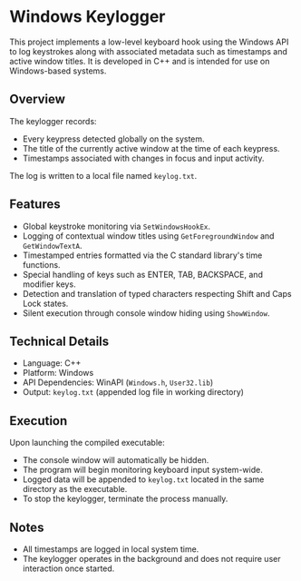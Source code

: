# Windows Keylogger

This project implements a low-level keyboard hook using the Windows API to log keystrokes along with associated metadata such as timestamps and active window titles. It is developed in C++ and is intended for use on Windows-based systems.

## Overview

The keylogger records:

- Every keypress detected globally on the system.
- The title of the currently active window at the time of each keypress.
- Timestamps associated with changes in focus and input activity.

The log is written to a local file named `keylog.txt`.

## Features

- Global keystroke monitoring via `SetWindowsHookEx`.
- Logging of contextual window titles using `GetForegroundWindow` and `GetWindowTextA`.
- Timestamped entries formatted via the C standard library's time functions.
- Special handling of keys such as ENTER, TAB, BACKSPACE, and modifier keys.
- Detection and translation of typed characters respecting Shift and Caps Lock states.
- Silent execution through console window hiding using `ShowWindow`.

## Technical Details

- Language: C++
- Platform: Windows
- API Dependencies: WinAPI (`Windows.h`, `User32.lib`)
- Output: `keylog.txt` (appended log file in working directory)

## Execution

Upon launching the compiled executable:

- The console window will automatically be hidden.
- The program will begin monitoring keyboard input system-wide.
- Logged data will be appended to `keylog.txt` located in the same directory as the executable.
- To stop the keylogger, terminate the process manually.

## Notes

- All timestamps are logged in local system time.
- The keylogger operates in the background and does not require user interaction once started.
